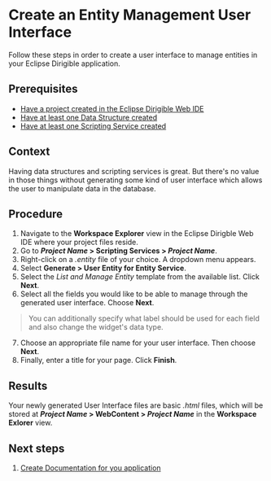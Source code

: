 # Create an Entity Management User Interface

Follow these steps in order to create a user interface to manage entities in your Eclipse Dirigible application.

## Prerequisites

* [Have a project created in the Eclipse Dirigible Web IDE][2]
* [Have at least one Data Structure created][3]
* [Have at least one Scripting Service created][4]

## Context

Having data structures and scripting services is great. But there's no value in those things without generating some kind of user interface which allows the user to manipulate data in the database.

## Procedure

1. Navigate to the **Workspace Explorer** view in the Eclipse Dirigble Web IDE where your project files reside.
2. Go to <b>*Project Name* > Scripting Services > *Project Name*</b>.
3. Right-click on a *.entity* file of your choice. A dropdown menu appears.
4. Select **Generate > User Entity for Entity Service**.
5. Select the *List and Manage Entity* template from the available list. Click **Next**.
6. Select all the fields you would like to be able to manage through the generated user interface. Choose **Next**.

  > You can additionally specify what label should be used for each field and also change the widget's data type.

7. Choose an appropriate file name for your user interface. Then choose **Next**.
8. Finally, enter a title for your page. Click **Finish**.

## Results

Your newly generated User Interface files are basic *.html* files, which will be stored at <b>*Project Name* > WebContent > *Project Name*</b> in the **Workspace Exlorer** view.

## Next steps

1. [Create Documentation for you application][1]


[1]: https://github.com/dirigiblelabs/curriculum/tree/master/NikolayMateev/WrittenDocumentation/Dirigible-Basics/ApplicationDocumentation.md
[2]: https://github.com/dirigiblelabs/curriculum/tree/master/NikolayMateev/WrittenDocumentation/Dirigible-Basics/ProjectCreation.md
[3]: https://github.com/dirigiblelabs/curriculum/tree/master/NikolayMateev/WrittenDocumentation/Dirigible-Basics/DataStructures.md
[4]: https://github.com/dirigiblelabs/curriculum/tree/master/NikolayMateev/WrittenDocumentation/Dirigible-Basics/ScriptingServices.md
